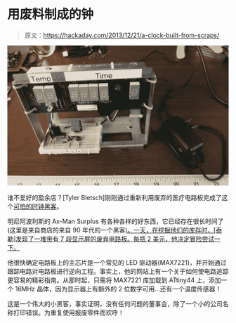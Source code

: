 # 用废料制成的钟

> 原文：<https://hackaday.com/2013/12/21/a-clock-built-from-scraps/>

![IMG_0409](img/04b1194c339c507f25b7c21338d2bca6.png)

谁不爱好的盈余店？[Tyler Bletsch]刚刚通过重新利用废弃的医疗电路板完成了这个[可怕的时钟黑客](http://discspace.org/axe-man-clock/)。

明尼阿波利斯的 Ax-Man Surplus 有各种各样的好东西，它已经存在很长时间了(这里是来自商店的来自 90 年代的一个黑客[)。一天，在挖掘他们的库存时，[泰勒]发现了一堆带有 7 段显示屏的废弃电路板。每瓶 2 美元，他决定冒险尝试一下。](http://hackaday.com/2013/11/21/fail-of-the-week-commute-shortening-electric-scooter/)

他很快确定电路板上的主芯片是一个常见的 LED 驱动器(MAX7221)，并开始通过跟踪电路对电路板进行逆向工程。事实上，他的网站上有一个关于如何使电路追踪更容易的精彩指南。从那时起，只需将 MAX7221 库加载到 ATtiny44 上，添加一个 16MHz 晶体，因为显示器上有额外的 2 位数字可用…还有一个温度传感器！

这是一个伟大的小黑客，事实证明，没有任何问题的董事会，除了一个小的公司名称打印错误。为重复使用报废零件而欢呼！